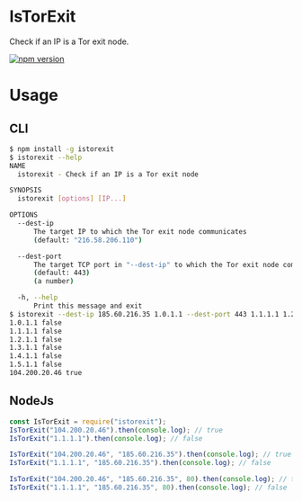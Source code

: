 # IsTorExit

Check if an IP is a Tor exit node.

[![npm version](https://badge.fury.io/js/istorexit.svg)](https://badge.fury.io/js/istorexit)

# Usage

## CLI

```bash
$ npm install -g istorexit
$ istorexit --help
NAME
  istorexit - Check if an IP is a Tor exit node

SYNOPSIS
  istorexit [options] [IP...]

OPTIONS
  --dest-ip
      The target IP to which the Tor exit node communicates
      (default: "216.58.206.110")

  --dest-port
      The target TCP port in "--dest-ip" to which the Tor exit node communicates
      (default: 443)
      (a number)

  -h, --help
      Print this message and exit
$ istorexit --dest-ip 185.60.216.35 1.0.1.1 --dest-port 443 1.1.1.1 1.2.1.1 1.3.1.1 1.4.1.1 1.5.1.1 104.200.20.46
1.0.1.1 false
1.1.1.1 false
1.2.1.1 false
1.3.1.1 false
1.4.1.1 false
1.5.1.1 false
104.200.20.46 true
```

## NodeJs

```javascript
const IsTorExit = require("istorexit");
IsTorExit("104.200.20.46").then(console.log); // true
IsTorExit("1.1.1.1").then(console.log); // false

IsTorExit("104.200.20.46", "185.60.216.35").then(console.log); // true
IsTorExit("1.1.1.1", "185.60.216.35").then(console.log); // false

IsTorExit("104.200.20.46", "185.60.216.35", 80).then(console.log); // true
IsTorExit("1.1.1.1", "185.60.216.35", 80).then(console.log); // false
```
